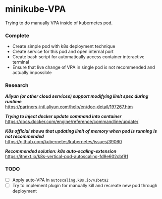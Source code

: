 # minikube-VPA
Trying to do manually VPA inside of kubernetes pod.

### Complete ##

* Create simple pod with k8s deployment technique
* Create service for this pod and open internal port
* Create bash script for automatically access container interactive terminal
* Ensure that live change of VPA in single pod is not recommended and actually impossible

### Research

***Aliyun (or other cloud services) support modifying limit spec during runtime***  
https://partners-intl.aliyun.com/help/en/doc-detail/197267.htm

***Trying to inject docker update command into container***  
https://docs.docker.com/engine/reference/commandline/update/

***K8s official shows that updating limit of memory when pod is running is not recommended***  
https://github.com/kubernetes/kubernetes/issues/39060

***Recommended solution: k8s auto-scaling-extension***  
https://itnext.io/k8s-vertical-pod-autoscaling-fd9e602cbf81

### TODO
- [ ] Apply auto-VPA in `autoscaling.k8s.io/v1beta2`
- [ ] Try to implement plugin for manually kill and recreate new pod through deployment
